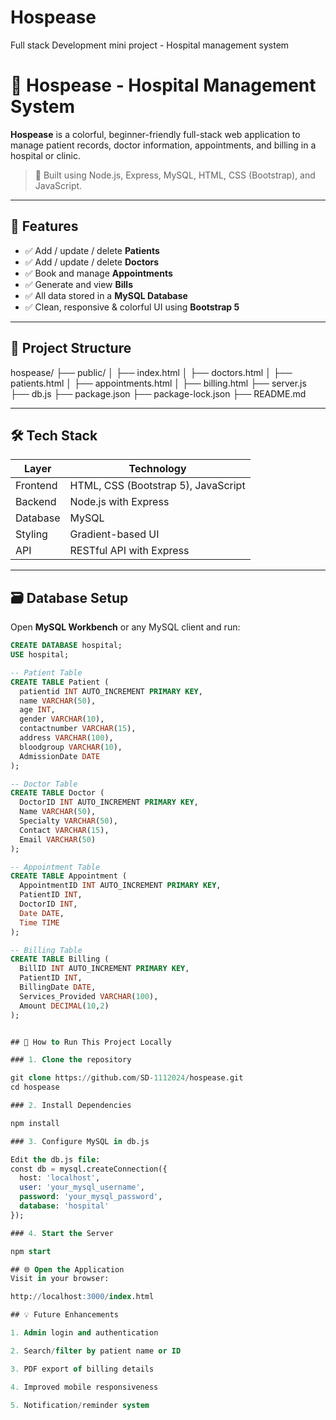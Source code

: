 # Hospease
Full stack Development mini project - Hospital management system

# 🏥 Hospease - Hospital Management System

**Hospease** is a colorful, beginner-friendly full-stack web application to manage patient records, doctor information, appointments, and billing in a hospital or clinic.

> 📌 Built using Node.js, Express, MySQL, HTML, CSS (Bootstrap), and JavaScript.

---

## 🔧 Features

- ✅ Add / update / delete **Patients**
- ✅ Add / update / delete **Doctors**
- ✅ Book and manage **Appointments**
- ✅ Generate and view **Bills**
- ✅ All data stored in a **MySQL Database**
- ✅ Clean, responsive & colorful UI using **Bootstrap 5**

---

## 📁 Project Structure

hospease/
├── public/
│ ├── index.html
│ ├── doctors.html
│ ├── patients.html
│ ├── appointments.html
│ ├── billing.html
├── server.js
├── db.js
├── package.json
├── package-lock.json
├── README.md


---

## 🛠️ Tech Stack

| Layer        | Technology              |
|--------------|--------------------------|
| Frontend     | HTML, CSS (Bootstrap 5), JavaScript |
| Backend      | Node.js with Express     |
| Database     | MySQL                    |
| Styling      | Gradient-based UI        |
| API          | RESTful API with Express |

---

## 🗃️ Database Setup

Open **MySQL Workbench** or any MySQL client and run:

```sql
CREATE DATABASE hospital;
USE hospital;

-- Patient Table
CREATE TABLE Patient (
  patientid INT AUTO_INCREMENT PRIMARY KEY,
  name VARCHAR(50),
  age INT,
  gender VARCHAR(10),
  contactnumber VARCHAR(15),
  address VARCHAR(100),
  bloodgroup VARCHAR(10),
  AdmissionDate DATE
);

-- Doctor Table
CREATE TABLE Doctor (
  DoctorID INT AUTO_INCREMENT PRIMARY KEY,
  Name VARCHAR(50),
  Specialty VARCHAR(50),
  Contact VARCHAR(15),
  Email VARCHAR(50)
);

-- Appointment Table
CREATE TABLE Appointment (
  AppointmentID INT AUTO_INCREMENT PRIMARY KEY,
  PatientID INT,
  DoctorID INT,
  Date DATE,
  Time TIME
);

-- Billing Table
CREATE TABLE Billing (
  BillID INT AUTO_INCREMENT PRIMARY KEY,
  PatientID INT,
  BillingDate DATE,
  Services_Provided VARCHAR(100),
  Amount DECIMAL(10,2)
);


## 🚀 How to Run This Project Locally

### 1. Clone the repository

git clone https://github.com/SD-1112024/hospease.git
cd hospease

### 2. Install Dependencies

npm install

### 3. Configure MySQL in db.js

Edit the db.js file:
const db = mysql.createConnection({
  host: 'localhost',
  user: 'your_mysql_username',
  password: 'your_mysql_password',
  database: 'hospital'
});

### 4. Start the Server

npm start

## 🌐 Open the Application
Visit in your browser:

http://localhost:3000/index.html

## 💡 Future Enhancements

1. Admin login and authentication

2. Search/filter by patient name or ID

3. PDF export of billing details

4. Improved mobile responsiveness

5. Notification/reminder system
